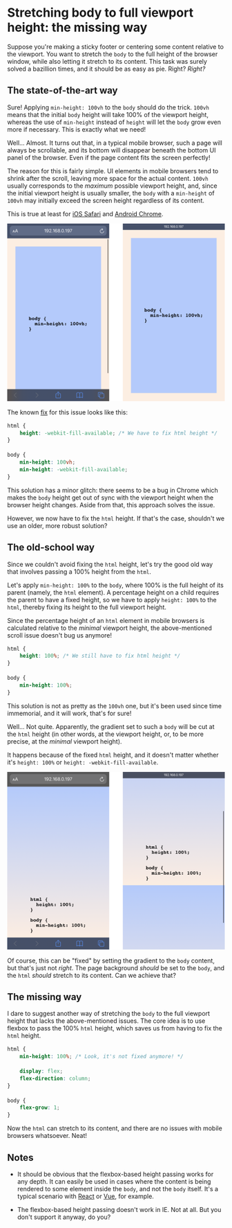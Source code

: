 # Stretching body to full viewport height: the missing way

Suppose you're making a sticky footer or centering some content relative to the viewport. You want to stretch the `body` to the full height of the browser window, while also letting it stretch to its content. This task was surely solved a bazillion times, and it should be as easy as pie. Right? _Right?_

## The state-of-the-art way

Sure! Applying `min-height: 100vh` to the `body` should do the trick. `100vh` means that the initial `body` height will take 100% of the viewport height, whereas the use of `min-height` instead of `height` will let the `body` grow even more if necessary. This is exactly what we need!

Well... Almost. It turns out that, in a typical mobile browser, such a page will always be scrollable, and its bottom will disappear beneath the bottom UI panel of the browser. Even if the page content fits the screen perfectly!

The reason for this is fairly simple. UI elements in mobile browsers tend to shrink after the scroll, leaving more space for the actual content. `100vh` usually corresponds to the _maximum_ possible viewport height, and, since the initial viewport height is usually smaller, the `body` with a `min-height` of `100vh` may initially exceed the screen height regardless of its content.

This is true at least for [iOS Safari](https://bugs.webkit.org/show_bug.cgi?id=141832#c5) and [Android Chrome](https://developers.google.com/web/updates/2016/12/url-bar-resizing).

![Mobile browser scroll demo](./resources/100vh-scroll.png)

The known [fix](https://css-tricks.com/css-fix-for-100vh-in-mobile-webkit/) for this issue looks like this:

```css
html {
    height: -webkit-fill-available; /* We have to fix html height */
}

body {
    min-height: 100vh;
    min-height: -webkit-fill-available;
}
```

This solution has a minor glitch: there seems to be a bug in Chrome which makes the `body` height get out of sync with the viewport height when the browser height changes. Aside from that, this approach solves the issue.

However, we now have to fix the `html` height. If that's the case, shouldn't we use an older, more robust solution?

## The old-school way

Since we couldn't avoid fixing the `html` height, let's try the good old way that involves passing a 100% height from the `html`.

Let's apply `min-height: 100%` to the `body`, where 100% is the full height of its parent (namely, the `html` element). A percentage height on a child requires the parent to have a fixed height, so we have to apply `height: 100%` to the `html`, thereby fixing its height to the full viewport height.

Since the percentage height of an `html` element in mobile browsers is calculated relative to the _minimal_ viewport height, the above-mentioned scroll issue doesn't bug us anymore!

```css
html {
    height: 100%; /* We still have to fix html height */
}

body {
    min-height: 100%;
}
```

This solution is not as pretty as the `100vh` one, but it's been used since time immemorial, and it will work, that's for sure!

Well... Not quite. Apparently, the gradient set to such a `body` will be cut at the `html` height (in other words, at the viewport height, or, to be more precise, at the _minimal_ viewport height).

It happens because of the fixed `html` height, and it doesn't matter whether it's `height: 100%` or `height: -webkit-fill-available`.

![Broken gradient demo](resources/gradient-clip.png)

Of course, this can be "fixed" by setting the gradient to the `body` content, but that's just not _right_. The page background _should_ be set to the `body`, and the `html` _should_ stretch to its content. Can we achieve that?

## The missing way

I dare to suggest another way of stretching the `body` to the full viewport height that lacks the above-mentioned issues. The core idea is to use flexbox to pass the 100% `html` height, which saves us from having to fix the `html` height.

```css
html {
    min-height: 100%; /* Look, it's not fixed anymore! */

    display: flex;
    flex-direction: column;
}

body {
    flex-grow: 1;
}
```

Now the `html` can stretch to its content, and there are no issues with mobile browsers whatsoever. Neat!

## Notes

-   It should be obvious that the flexbox-based height passing works for any depth. It can easily be used in cases where the content is being rendered to some element inside the `body`, and not the `body` itself. It's a typical scenario with [React](https://medium.com/@dan_abramov/two-weird-tricks-that-fix-react-7cf9bbdef375) or [Vue](https://vuejs.org/v2/api/#el), for example.

-   The flexbox-based height passing doesn't work in IE. Not at all. But you don't support it anyway, do you?
